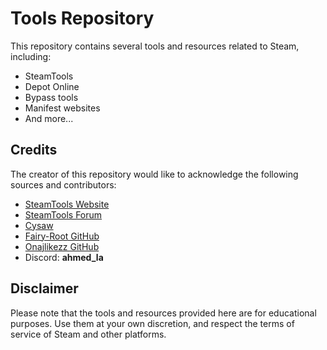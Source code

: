 # Tools Repository

This repository contains several tools and resources related to Steam, including:

- SteamTools
- Depot Online
- Bypass tools
- Manifest websites
- And more...

## Credits

The creator of this repository would like to acknowledge the following sources and contributors:

- [SteamTools Website](https://www.steamtools.net/)
- [SteamTools Forum](https://bbs.steamtools.net/)
- [Cysaw](https://cysaw.top/)
- [Fairy-Root GitHub](https://github.com/fairy-root)
- [Onajlikezz GitHub](https://github.com/onajlikezz)
- Discord: **ahmed_la**

## Disclaimer

Please note that the tools and resources provided here are for educational purposes. Use them at your own discretion, and respect the terms of service of Steam and other platforms.
